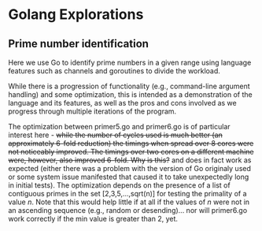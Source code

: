 # Golang Explorations
## Prime number identification

Here we use Go to identify prime numbers in a given range using language features such as channels and goroutines to divide the workload.

While there is a progression of functionality (e.g., command-line argument handling) and some optimization, this is intended as a demonstration of the language and its features, as well as the pros and cons involved as we progress through multiple iterations of the program.

The optimization between primer5.go and primer6.go is of particular interest here - ~~while the number of cycles used is much better (an approximately 6-fold reduction) the timings when spread over 8 cores were not noticeably improved. The timings over two cores on a different machine were, however, also improved 6-fold. Why is this?~~ and does in fact work as expected (either there was a problem with the version of Go originaly used or some system issue manifested that caused it to take unexpectedly long in initial tests). The optimization depends on the presence of a list of contiguous primes in the set [2,3,5,...,sqrt(n)] for testing the primality of a value *n*. Note that this would help little if at all if the values of *n* were not in an ascending sequence (e.g., random or desending)... nor will primer6.go work correctly if the min value is greater than 2, yet.


